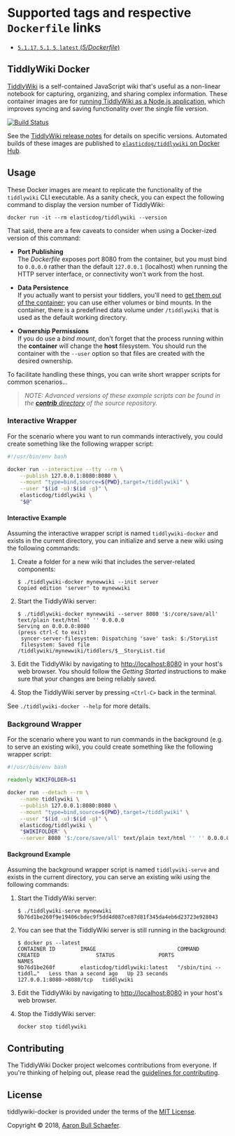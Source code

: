# Supported tags and respective `Dockerfile` links

- [`5.1.17`, `5.1`, `5`, `latest` (*5/Dockerfile*)](https://github.com/elasticdog/tiddlywiki-docker/blob/master/5/Dockerfile)

## TiddlyWiki Docker

[TiddlyWiki][] is a self-contained JavaScript wiki that's useful as a non-linear notebook for capturing, organizing, and sharing complex information. These container images are for [running TiddlyWiki as a Node.js application][on-nodejs], which improves syncing and saving functionality over the single file version.

[![Build Status](https://circleci.com/gh/elasticdog/tiddlywiki-docker/tree/master.svg?style=svg)](https://circleci.com/gh/elasticdog/tiddlywiki-docker/tree/master)

See the [TiddlyWiki release notes][] for details on specific versions. Automated builds of these images are published to [`elasticdog/tiddlywiki` on Docker Hub][].

[TiddlyWiki]: https://tiddlywiki.com/
[on-nodejs]: https://tiddlywiki.com/#TiddlyWiki%20on%20Node.js:%5B%5BTiddlyWiki%20on%20Node.js%5D%5D%20%5B%5BUsing%20TiddlyWiki%20on%20Node.js%5D%5D
[TiddlyWiki release notes]: https://tiddlywiki.com/#Releases
[`elasticdog/tiddlywiki` on Docker Hub]: https://hub.docker.com/r/elasticdog/tiddlywiki/

## Usage

These Docker images are meant to replicate the functionality of the `tiddlywiki` CLI executable. As a sanity check, you can expect the following command to display the version number of TiddlyWiki:

    docker run -it --rm elasticdog/tiddlywiki --version

That said, there are a few caveats to consider when using a Docker-ized version of this command:

- **Port Publishing**  
  The _Dockerfile_ exposes port 8080 from the container, but you must bind to `0.0.0.0` rather than the default `127.0.0.1` (localhost) when running the HTTP server interface, or connectivity won't work from the host.

- **Data Persistence**  
  If you actually want to persist your tiddlers, you'll need to [get them out of the container][]; you can use either volumes or bind mounts. In the container, there is a predefined data volume under `/tiddlywiki` that is used as the default working directory.

- **Ownership Permissions**  
  If you do use a _bind mount_, don't forget that the process running within the **container** will change the **host** filesystem. You should run the container with the `--user` option so that files are created with the desired ownership.

To facilitate handling these things, you can write short wrapper scripts for common scenarios...

> _NOTE: Advanced versions of these example scripts can be found in the [**contrib** directory][] of the source repository._

[get them out of the container]: https://docs.docker.com/storage/
[**contrib** directory]: https://github.com/elasticdog/tiddlywiki-docker/tree/master/contrib

### Interactive Wrapper

For the scenario where you want to run commands interactively, you could create something like the following wrapper script:

```bash
#!/usr/bin/env bash

docker run --interactive --tty --rm \
	--publish 127.0.0.1:8080:8080 \
	--mount "type=bind,source=${PWD},target=/tiddlywiki" \
	--user "$(id -u):$(id -g)" \
	elasticdog/tiddlywiki \
	"$@"
```

#### Interactive Example

Assuming the interactive wrapper script is named `tiddlywiki-docker` and exists in the current directory, you can initialize and serve a new wiki using the following commands:

1. Create a folder for a new wiki that includes the server-related components:
   ```
   $ ./tiddlywiki-docker mynewwiki --init server
   Copied edition 'server' to mynewwiki
   ```

2. Start the TiddlyWiki server:
   ```
   $ ./tiddlywiki-docker mynewwiki --server 8080 '$:/core/save/all' text/plain text/html '' '' 0.0.0.0
   Serving on 0.0.0.0:8080
   (press ctrl-C to exit)
    syncer-server-filesystem: Dispatching 'save' task: $:/StoryList
    filesystem: Saved file /tiddlywiki/mynewwiki/tiddlers/$__StoryList.tid
   ```

3. Edit the TiddlyWiki by navigating to <http://localhost:8080> in your host's web browser. You should follow the _Getting Started_ instructions to make sure that your changes are being reliably saved.

4. Stop the TiddlyWiki server by pressing `<Ctrl-C>` back in the terminal.

See `./tiddlywiki-docker --help` for more details.

### Background Wrapper

For the scenario where you want to run commands in the background (e.g. to serve an existing wiki), you could create something like the following wrapper script:

```bash
#!/usr/bin/env bash

readonly WIKIFOLDER=$1

docker run --detach --rm \
	--name tiddlywiki \
	--publish 127.0.0.1:8080:8080 \
	--mount "type=bind,source=${PWD},target=/tiddlywiki" \
	--user "$(id -u):$(id -g)" \
	elasticdog/tiddlywiki \
	"$WIKIFOLDER" \
	--server 8080 '$:/core/save/all' text/plain text/html '' '' 0.0.0.0
```

#### Background Example

Assuming the background wrapper script is named `tiddlywiki-serve` and exists in the current directory, you can serve an existing wiki using the following commands:

1. Start the TiddlyWiki server:
   ```
   $ ./tiddlywiki-serve mynewwiki
   9b76d1be260f9e19406cbdec9f5dd4d087ce87d81f345da4eb6d23723e928043
   ```

2. You can see that the TiddlyWiki server is still running in the background:
   ```
   $ docker ps --latest
   CONTAINER ID        IMAGE                          COMMAND                  CREATED                  STATUS              PORTS                      NAMES
   9b76d1be260f        elasticdog/tiddlywiki:latest   "/sbin/tini -- tiddl…"   Less than a second ago   Up 23 seconds       127.0.0.1:8080->8080/tcp   tiddlywiki
   ```

3. Edit the TiddlyWiki by navigating to <http://localhost:8080> in your host's web browser.

4. Stop the TiddlyWiki server:
   ```
   docker stop tiddlywiki
   ```

## Contributing

The TiddlyWiki Docker project welcomes contributions from everyone. If you're thinking of helping out, please read the [guidelines for contributing][contributing].

[contributing]: https://github.com/elasticdog/tiddlywiki-docker/blob/master/CONTRIBUTING.md

## License

tiddlywiki-docker is provided under the terms of the [MIT License][].

Copyright &copy; 2018, [Aaron Bull Schaefer](mailto:aaron@elasticdog.com).

[MIT License]: https://en.wikipedia.org/wiki/MIT_License
